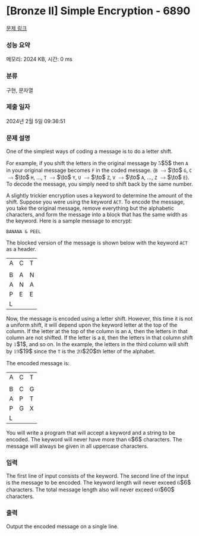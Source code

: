 # [Bronze II] Simple Encryption - 6890 

[문제 링크](https://www.acmicpc.net/problem/6890) 

### 성능 요약

메모리: 2024 KB, 시간: 0 ms

### 분류

구현, 문자열

### 제출 일자

2024년 2월 5일 09:36:51

### 문제 설명

<p>One of the simplest ways of coding a message is to do a letter shift.</p>

<p>For example, if you shift the letters in the original message by <mjx-container class="MathJax" jax="CHTML" style="font-size: 109%; position: relative;"><mjx-math class="MJX-TEX" aria-hidden="true"><mjx-mn class="mjx-n"><mjx-c class="mjx-c35"></mjx-c></mjx-mn></mjx-math><mjx-assistive-mml unselectable="on" display="inline"><math xmlns="http://www.w3.org/1998/Math/MathML"><mn>5</mn></math></mjx-assistive-mml><span aria-hidden="true" class="no-mathjax mjx-copytext">$5$</span></mjx-container> then <code>A</code> in your original message becomes <code>F</code> in the coded message. (<code>B</code> <mjx-container class="MathJax" jax="CHTML" style="font-size: 109%; position: relative;"><mjx-math class="MJX-TEX" aria-hidden="true"><mjx-mo class="mjx-n"><mjx-c class="mjx-c2192"></mjx-c></mjx-mo></mjx-math><mjx-assistive-mml unselectable="on" display="inline"><math xmlns="http://www.w3.org/1998/Math/MathML"><mo accent="false" stretchy="false">→</mo></math></mjx-assistive-mml><span aria-hidden="true" class="no-mathjax mjx-copytext">$\to$</span></mjx-container> <code>G</code>, <code>C</code> <mjx-container class="MathJax" jax="CHTML" style="font-size: 109%; position: relative;"><mjx-math class="MJX-TEX" aria-hidden="true"><mjx-mo class="mjx-n"><mjx-c class="mjx-c2192"></mjx-c></mjx-mo></mjx-math><mjx-assistive-mml unselectable="on" display="inline"><math xmlns="http://www.w3.org/1998/Math/MathML"><mo accent="false" stretchy="false">→</mo></math></mjx-assistive-mml><span aria-hidden="true" class="no-mathjax mjx-copytext">$\to$</span></mjx-container> <code>H</code>, …, <code>T</code> <mjx-container class="MathJax" jax="CHTML" style="font-size: 109%; position: relative;"><mjx-math class="MJX-TEX" aria-hidden="true"><mjx-mo class="mjx-n"><mjx-c class="mjx-c2192"></mjx-c></mjx-mo></mjx-math><mjx-assistive-mml unselectable="on" display="inline"><math xmlns="http://www.w3.org/1998/Math/MathML"><mo accent="false" stretchy="false">→</mo></math></mjx-assistive-mml><span aria-hidden="true" class="no-mathjax mjx-copytext">$\to$</span></mjx-container> <code>Y</code>, <code>U</code> <mjx-container class="MathJax" jax="CHTML" style="font-size: 109%; position: relative;"><mjx-math class="MJX-TEX" aria-hidden="true"><mjx-mo class="mjx-n"><mjx-c class="mjx-c2192"></mjx-c></mjx-mo></mjx-math><mjx-assistive-mml unselectable="on" display="inline"><math xmlns="http://www.w3.org/1998/Math/MathML"><mo accent="false" stretchy="false">→</mo></math></mjx-assistive-mml><span aria-hidden="true" class="no-mathjax mjx-copytext">$\to$</span></mjx-container> <code>Z</code>, <code>V</code> <mjx-container class="MathJax" jax="CHTML" style="font-size: 109%; position: relative;"><mjx-math class="MJX-TEX" aria-hidden="true"><mjx-mo class="mjx-n"><mjx-c class="mjx-c2192"></mjx-c></mjx-mo></mjx-math><mjx-assistive-mml unselectable="on" display="inline"><math xmlns="http://www.w3.org/1998/Math/MathML"><mo accent="false" stretchy="false">→</mo></math></mjx-assistive-mml><span aria-hidden="true" class="no-mathjax mjx-copytext">$\to$</span></mjx-container> <code>A</code>, …, <code>Z</code> <mjx-container class="MathJax" jax="CHTML" style="font-size: 109%; position: relative;"><mjx-math class="MJX-TEX" aria-hidden="true"><mjx-mo class="mjx-n"><mjx-c class="mjx-c2192"></mjx-c></mjx-mo></mjx-math><mjx-assistive-mml unselectable="on" display="inline"><math xmlns="http://www.w3.org/1998/Math/MathML"><mo accent="false" stretchy="false">→</mo></math></mjx-assistive-mml><span aria-hidden="true" class="no-mathjax mjx-copytext">$\to$</span></mjx-container> <code>E</code>). To decode the message, you simply need to shift back by the same number.</p>

<p>A slightly trickier encryption uses a keyword to determine the amount of the shift. Suppose you were using the keyword <code>ACT</code>. To encode the message, you take the original message, remove everything but the alphabetic characters, and form the message into a block that has the same width as the keyword. Here is a sample message to encrypt:</p>

<p><code>BANANA & PEEL</code></p>

<p>The blocked version of the message is shown below with the keyword <code>ACT</code> as a header.</p>

<table class="table table-bordered td-center table-center-30">
	<tbody>
		<tr>
			<td>A</td>
			<td>C</td>
			<td>T</td>
		</tr>
		<tr>
			<td> </td>
			<td> </td>
			<td> </td>
		</tr>
		<tr>
			<td>B</td>
			<td>A</td>
			<td>N</td>
		</tr>
		<tr>
			<td>A</td>
			<td>N</td>
			<td>A</td>
		</tr>
		<tr>
			<td>P</td>
			<td>E</td>
			<td>E</td>
		</tr>
		<tr>
			<td>L</td>
			<td> </td>
			<td> </td>
		</tr>
	</tbody>
</table>

<p>Now, the message is encoded using a letter shift. However, this time it is not a uniform shift, it will depend upon the keyword letter at the top of the column. If the letter at the top of the column is an <code>A</code>, then the letters in that column are not shifted. If the letter is a <code>B</code>, then the letters in that column shift by <mjx-container class="MathJax" jax="CHTML" style="font-size: 109%; position: relative;"><mjx-math class="MJX-TEX" aria-hidden="true"><mjx-mn class="mjx-n"><mjx-c class="mjx-c31"></mjx-c></mjx-mn></mjx-math><mjx-assistive-mml unselectable="on" display="inline"><math xmlns="http://www.w3.org/1998/Math/MathML"><mn>1</mn></math></mjx-assistive-mml><span aria-hidden="true" class="no-mathjax mjx-copytext">$1$</span></mjx-container>, and so on. In the example, the letters in the third column will shift by <mjx-container class="MathJax" jax="CHTML" style="font-size: 109%; position: relative;"><mjx-math class="MJX-TEX" aria-hidden="true"><mjx-mn class="mjx-n"><mjx-c class="mjx-c31"></mjx-c><mjx-c class="mjx-c39"></mjx-c></mjx-mn></mjx-math><mjx-assistive-mml unselectable="on" display="inline"><math xmlns="http://www.w3.org/1998/Math/MathML"><mn>19</mn></math></mjx-assistive-mml><span aria-hidden="true" class="no-mathjax mjx-copytext">$19$</span></mjx-container> since the <code>T</code> is the <mjx-container class="MathJax" jax="CHTML" style="font-size: 109%; position: relative;"><mjx-math class="MJX-TEX" aria-hidden="true"><mjx-mn class="mjx-n"><mjx-c class="mjx-c32"></mjx-c><mjx-c class="mjx-c30"></mjx-c></mjx-mn></mjx-math><mjx-assistive-mml unselectable="on" display="inline"><math xmlns="http://www.w3.org/1998/Math/MathML"><mn>20</mn></math></mjx-assistive-mml><span aria-hidden="true" class="no-mathjax mjx-copytext">$20$</span></mjx-container>th letter of the alphabet.</p>

<p>The encoded message is:</p>

<table class="table table-bordered td-center table-center-30">
	<tbody>
		<tr>
			<td>A</td>
			<td>C</td>
			<td>T</td>
		</tr>
		<tr>
			<td> </td>
			<td> </td>
			<td> </td>
		</tr>
		<tr>
			<td>B</td>
			<td>C</td>
			<td>G</td>
		</tr>
		<tr>
			<td>A</td>
			<td>P</td>
			<td>T</td>
		</tr>
		<tr>
			<td>P</td>
			<td>G</td>
			<td>X</td>
		</tr>
		<tr>
			<td>L</td>
			<td> </td>
			<td> </td>
		</tr>
	</tbody>
</table>

<p>You will write a program that will accept a keyword and a string to be encoded. The keyword will never have more than <mjx-container class="MathJax" jax="CHTML" style="font-size: 109%; position: relative;"><mjx-math class="MJX-TEX" aria-hidden="true"><mjx-mn class="mjx-n"><mjx-c class="mjx-c36"></mjx-c></mjx-mn></mjx-math><mjx-assistive-mml unselectable="on" display="inline"><math xmlns="http://www.w3.org/1998/Math/MathML"><mn>6</mn></math></mjx-assistive-mml><span aria-hidden="true" class="no-mathjax mjx-copytext">$6$</span></mjx-container> characters. The message will always be given in all uppercase characters.</p>

### 입력 

 <p>The first line of input consists of the keyword. The second line of the input is the message to be encoded. The keyword length will never exceed <mjx-container class="MathJax" jax="CHTML" style="font-size: 109%; position: relative;"><mjx-math class="MJX-TEX" aria-hidden="true"><mjx-mn class="mjx-n"><mjx-c class="mjx-c36"></mjx-c></mjx-mn></mjx-math><mjx-assistive-mml unselectable="on" display="inline"><math xmlns="http://www.w3.org/1998/Math/MathML"><mn>6</mn></math></mjx-assistive-mml><span aria-hidden="true" class="no-mathjax mjx-copytext">$6$</span></mjx-container> characters. The total message length also will never exceed <mjx-container class="MathJax" jax="CHTML" style="font-size: 109%; position: relative;"><mjx-math class="MJX-TEX" aria-hidden="true"><mjx-mn class="mjx-n"><mjx-c class="mjx-c36"></mjx-c><mjx-c class="mjx-c30"></mjx-c></mjx-mn></mjx-math><mjx-assistive-mml unselectable="on" display="inline"><math xmlns="http://www.w3.org/1998/Math/MathML"><mn>60</mn></math></mjx-assistive-mml><span aria-hidden="true" class="no-mathjax mjx-copytext">$60$</span></mjx-container> characters.</p>

### 출력 

 <p>Output the encoded message on a single line.</p>

